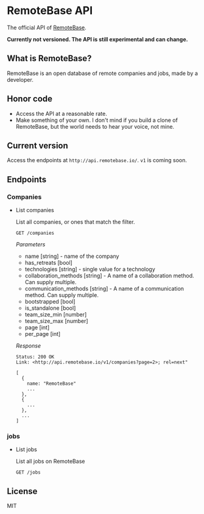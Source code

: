 # RemoteBase API

The official API of [RemoteBase](https://remotebase.io).

**Currently not versioned. The API is still experimental and can change.**


## What is RemoteBase?

RemoteBase is an open database of remote companies and jobs, made by a developer.


## Honor code

* Access the API at a reasonable rate.
* Make something of your own. I don't mind if you build a clone of RemoteBase, but
the world needs to hear your voice, not mine.

## Current version

Access the endpoints at `http://api.remotebase.io/`. `v1` is coming soon.


## Endpoints

### Companies

* List companies

  List all companies, or ones that match the filter.

  `GET /companies`

  *Parameters*

  * name [string] - name of the company
  * has_retreats [bool]
  * technologies [string] - single value for a technology
  * collaboration_methods [string] - A name of a collaboration method. Can supply multiple.
  * communication_methods [string] - A name of a communication method. Can supply multiple.
  * bootstrapped [bool]
  * is_standalone [bool]
  * team_size_min [number]
  * team_size_max [number]
  * page [int]
  * per_page [int]


  *Response*
  ```
  Status: 200 OK
  Link: <http://api.remotebase.io/v1/companies?page=2>; rel=next"

  [
    {
      name: "RemoteBase"
      ...
    },
    {
      ...
    },
    ...
  ]
  ```

### jobs

* List jobs

  List all jobs on RemoteBase

  `GET /jobs`

## License

MIT
